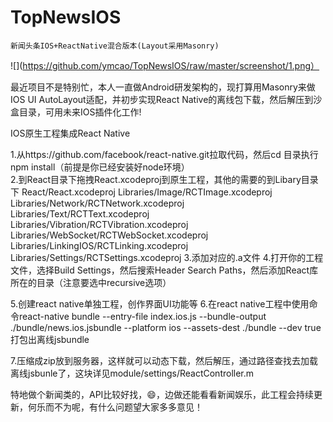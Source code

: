 # TopNewsIOS

` 新闻头条IOS+ReactNative混合版本(Layout采用Masonry) `

 ![](https://github.com/ymcao/TopNewsIOS/raw/master/screenshot/1.png）

 最近项目不是特别忙，本人一直做Android研发架构的，现打算用Masonry来做IOS UI AutoLayout适配，并初步实现React Native的离线包下载，然后解压到沙盒目录，可用未来IOS插件化工作!<br> 

IOS原生工程集成React Native

 1.从https://github.com/facebook/react-native.git拉取代码，然后cd 目录执行npm install（前提是你已经安装好node环境）<br> 
 2.到React目录下拖拽React.xcodeproj到原生工程，其他的需要的到Libary目录下
 React/React.xcodeproj
 Libraries/Image/RCTImage.xcodeproj
 Libraries/Network/RCTNetwork.xcodeproj
 Libraries/Text/RCTText.xcodeproj
 Libraries/Vibration/RCTVibration.xcodeproj
 Libraries/WebSocket/RCTWebSocket.xcodeproj
 Libraries/LinkingIOS/RCTLinking.xcodeproj
 Libraries/Settings/RCTSettings.xcodeproj
 3.添加对应的.a文件
 4.打开你的工程文件，选择Build Settings，然后搜索Header Search Paths，然后添加React库所在的目录（注意要选中recursive选项）

 5.创建react native单独工程，创作界面UI功能等
 6.在react native工程中使用命令react-native bundle --entry-file index.ios.js --bundle-output ./bundle/news.ios.jsbundle --platform ios --assets-dest ./bundle --dev true  打包出离线jsbundle

 7.压缩成zip放到服务器，这样就可以动态下载，然后解压，通过路径查找去加载离线jsbunle了，这块详见module/settings/ReactController.m

特地做个新闻类的，API比较好找，😄，边做还能看看新闻娱乐，此工程会持续更新，何乐而不为呢，有什么问题望大家多多意见！<br> 






